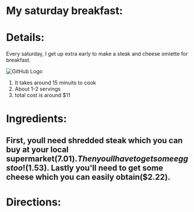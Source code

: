 # My saturday breakfast:

# Details:
Every saturday, I get up extra early to make a steak and cheese omlette for breakfast. 

 ![GitHub Logo](http://www.cuisineandcocktails.com/wp-content/uploads/2017/01/IMG_3623-1024x768.jpg)

1. It takes around 15 minuits to cook
2. About 1-2 servings
3. total cost is around $11


# Ingredients:  

First, youll need shredded steak which you can buy at your local supermarket($7.01). Then youll have to get some eggs too!($1.53). Lastly you'll need to get some cheese which you can easily obtain($2.22).
--

# Directions:
